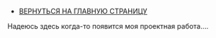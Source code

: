 - [ВЕРНУТЬСЯ НА ГЛАВНУЮ СТРАНИЦУ](https://github.com/Art1shock/otus-networks)

Надеюсь здесь когда-то появится моя проектная работа....
